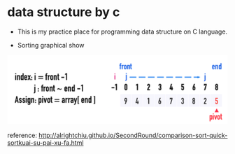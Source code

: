 # data structure by c


- This is my practice place for programming data structure on C language.


- Sorting graphical show


![image](https://raw.githubusercontent.com/harry0890/data-structure/master/data-structure/sorting/quicksort_graph1.PNG)


reference:
http://alrightchiu.github.io/SecondRound/comparison-sort-quick-sortkuai-su-pai-xu-fa.html
